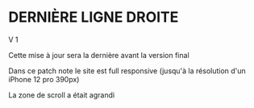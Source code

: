 # DERNIÈRE LIGNE DROITE

V 1

Cette mise à jour sera la dernière avant la version final

Dans ce patch note le site est full responsive (jusqu'à la résolution d'un iPhone 12 pro 390px)

La zone de scroll a était agrandi
